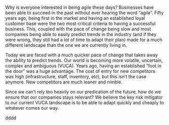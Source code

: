 Why is everyone interested in being agile these days? Businesses have been able to succeed in the past without ever hearing the word “agile”. Fifty years ago, being first in the market and having an established loyal customer base were the two most critical criteria to having a successful business. This, coupled with the pace of change being slow and most companies being able to easily predict trends in the industry (and if they were wrong, they still had a lot of time to adapt their plan) made for a much different landscape than the one we are currently living in.

Today we are faced with a much quicker pace of change that takes away the ability to predict trends. Our world is becoming more volatile, uncertain, complex and ambiguous (VUCA). Years ago, having an established “foot in the door” was a huge advantage. The cost of entry for new competitors was high (infrastructure, staff, inventory, etc), but this isn’t the case anymore. New competitors are much leaner and nimble.  

Since we can’t rely too heavily on our predication of the future, how do we ensure that our companies stays relevant? We believe the key risk mitigator to our current VUCA landscape is to be able to adapt quickly and cheaply to whatever comes our way.

dddd